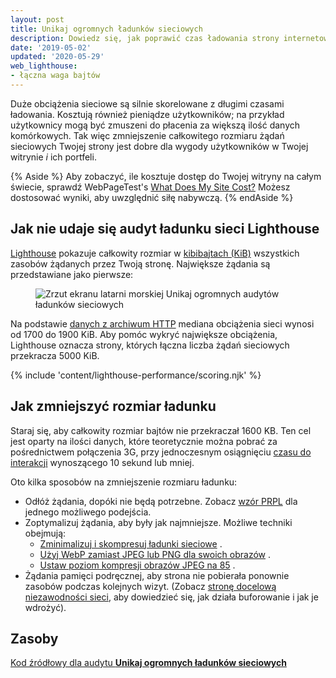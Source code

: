 ```yaml
---
layout: post
title: Unikaj ogromnych ładunków sieciowych
description: Dowiedz się, jak poprawić czas ładowania strony internetowej, zmniejszając całkowity rozmiar plików zasobów, które udostępniasz użytkownikom.
date: '2019-05-02'
updated: '2020-05-29'
web_lighthouse:
- łączna waga bajtów
---
```


Duże obciążenia sieciowe są silnie skorelowane z długimi czasami ładowania. Kosztują również pieniądze użytkowników; na przykład użytkownicy mogą być zmuszeni do płacenia za większą ilość danych komórkowych. Tak więc zmniejszenie całkowitego rozmiaru żądań sieciowych Twojej strony jest dobre dla wygody użytkowników w Twojej witrynie *i* ich portfeli.

{% Aside %} Aby zobaczyć, ile kosztuje dostęp do Twojej witryny na całym świecie, sprawdź WebPageTest's [What Does My Site Cost?](https://whatdoesmysitecost.com/) Możesz dostosować wyniki, aby uwzględnić siłę nabywczą. {% endAside %}

## Jak nie udaje się audyt ładunku sieci Lighthouse

[Lighthouse](https://developers.google.com/web/tools/lighthouse/) pokazuje całkowity rozmiar w [kibibajtach (KiB)](https://en.wikipedia.org/wiki/Kibibyte) wszystkich zasobów żądanych przez Twoją stronę. Największe żądania są przedstawiane jako pierwsze:

<figure class="w-figure"><img class="w-screenshot" src="total-byte-weight.png" alt="Zrzut ekranu latarni morskiej Unikaj ogromnych audytów ładunków sieciowych"></figure>

Na podstawie [danych z archiwum HTTP](https://httparchive.org/reports/state-of-the-web?start=latest#bytesTotal) mediana obciążenia sieci wynosi od 1700 do 1900 KiB. Aby pomóc wykryć największe obciążenia, Lighthouse oznacza strony, których łączna liczba żądań sieciowych przekracza 5000 KiB.

{% include 'content/lighthouse-performance/scoring.njk' %}

## Jak zmniejszyć rozmiar ładunku

Staraj się, aby całkowity rozmiar bajtów nie przekraczał 1600 KB. Ten cel jest oparty na ilości danych, które teoretycznie można pobrać za pośrednictwem połączenia 3G, przy jednoczesnym osiągnięciu [czasu do interakcji](/interactive) wynoszącego 10 sekund lub mniej.

Oto kilka sposobów na zmniejszenie rozmiaru ładunku:

- Odłóż żądania, dopóki nie będą potrzebne. Zobacz [wzór PRPL](/apply-instant-loading-with-prpl) dla jednego możliwego podejścia.
- Zoptymalizuj żądania, aby były jak najmniejsze. Możliwe techniki obejmują:
    - [Zminimalizuj i skompresuj ładunki sieciowe](/reduce-network-payloads-using-text-compression) .
    - [Użyj WebP zamiast JPEG lub PNG dla swoich obrazów](/serve-images-webp) .
    - [Ustaw poziom kompresji obrazów JPEG na 85](/use-imagemin-to-compress-images) .
- Żądania pamięci podręcznej, aby strona nie pobierała ponownie zasobów podczas kolejnych wizyt. (Zobacz [stronę docelową niezawodności sieci,](/reliable) aby dowiedzieć się, jak działa buforowanie i jak je wdrożyć).

## Zasoby

[Kod źródłowy dla audytu **Unikaj ogromnych ładunków sieciowych**](https://github.com/GoogleChrome/lighthouse/blob/master/lighthouse-core/audits/byte-efficiency/total-byte-weight.js)

